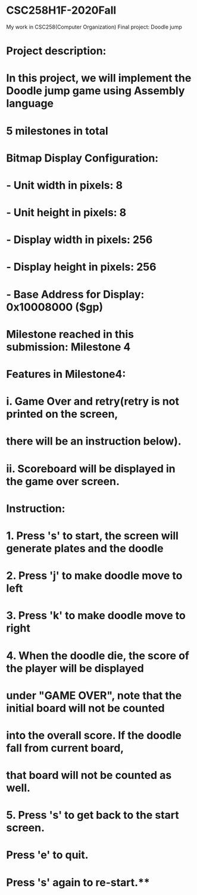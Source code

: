 # CSC258H1F-2020Fall
My work in CSC258(Computer Organization)
Final project: Doodle jump
# ##########################################################################
# Project description: 
# In this project, we will implement the Doodle jump game using Assembly language
# 5 milestones in total
# ##########################################################################
# Bitmap Display Configuration:
# - Unit width in pixels: 8
# - Unit height in pixels: 8
# - Display width in pixels: 256
# - Display height in pixels: 256
# - Base Address for Display: 0x10008000 ($gp)
#
# Milestone reached in this submission: Milestone 4
# Features in Milestone4:
# i. Game Over and retry(retry is not printed on the screen,
#    there will be an instruction below).
# ii. Scoreboard will be displayed in the game over screen.
#
# Instruction:
# 1. Press 's' to start, the screen will generate plates and the doodle
# 2. Press 'j' to make doodle move to left
# 3. Press 'k' to make doodle move to right
# 4. When the doodle die, the score of the player will be displayed
#    under "GAME OVER", note that the initial board will not be counted
#    into the overall score. If the doodle fall from current board,
#    that board will not be counted as well.
# 5. Press 's' to get back to the start screen. 
#    Press 'e' to quit.
#    Press 's' again to re-start.**
